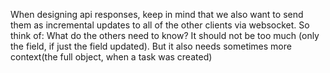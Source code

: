 When designing api responses, keep in mind that we also want to send them as incremental updates to all of the other clients via websocket. So think of: What do the others need to know? It should not be too much (only the field, if just the field updated). But it also needs sometimes more context(the full object, when a task was created)
